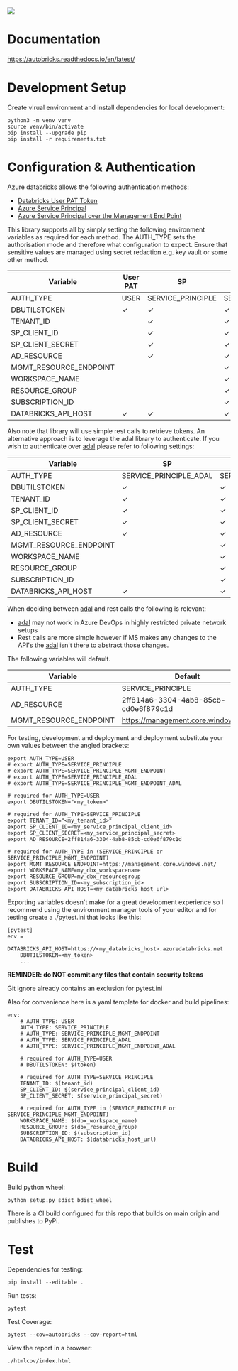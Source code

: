 <img src="https://img.shields.io/badge/Python-v3.8-blue">

# Documentation

https://autobricks.readthedocs.io/en/latest/

# Development Setup

Create virual environment and install dependencies for local development:

```
python3 -m venv venv
source venv/bin/activate
pip install --upgrade pip
pip install -r requirements.txt
```

# Configuration & Authentication

Azure databricks allows the following authentication methods:

- [Databricks User PAT Token](https://docs.microsoft.com/en-us/azure/databricks/dev-tools/api/latest/authentication)
- [Azure Service Principal](https://docs.microsoft.com/en-us/azure/databricks/dev-tools/api/latest/aad/)
- [Azure Service Principal over the Management End Point](https://docs.microsoft.com/en-us/azure/databricks/dev-tools/api/latest/aad/)

This library supports all by simply setting the following environment variables as required for each method. 
The AUTH_TYPE sets the authorisation mode and therefore what configuration to expect. 
Ensure that sensitive values are managed using secret redaction e.g. key vault or some other method.


| Variable              | User PAT | SP                  | SP on Mgmt Endpoint               |
|-----------------------|----------|---------------------|-----------------------------------|
|AUTH_TYPE              | USER     | SERVICE_PRINCIPLE   | SERVICE_PRINCIPLE_MGMT_ENDPOINT   |
|DBUTILSTOKEN           | &#10003; | &#10003;            | &#10003;                          |
|TENANT_ID              |          | &#10003;            | &#10003;                          |
|SP_CLIENT_ID           |          | &#10003;            | &#10003;                          |
|SP_CLIENT_SECRET       |          | &#10003;            | &#10003;                          |
|AD_RESOURCE            |          | &#10003;            | &#10003;                          |
|MGMT_RESOURCE_ENDPOINT |          |                     | &#10003;                          |
|WORKSPACE_NAME         |          |                     | &#10003;                          | 
|RESOURCE_GROUP         |          |                     | &#10003;                          |
|SUBSCRIPTION_ID        |          |                     | &#10003;                          |
|DATABRICKS_API_HOST    | &#10003; | &#10003;            | &#10003;                          |

Also note that library will use simple rest calls to retrieve tokens. An alternative approach 
is to leverage the adal library to authenticate. If you wish to authenticate over [adal](https://pypi.org/project/adal/) please
refer to following settings:

| Variable              | SP                     | SP on Mgmt Endpoint                  |
|-----------------------|------------------------|--------------------------------------|
|AUTH_TYPE              | SERVICE_PRINCIPLE_ADAL | SERVICE_PRINCIPLE_MGMT_ENDPOINT_ADAL |
|DBUTILSTOKEN           | &#10003;               | &#10003;                             |
|TENANT_ID              | &#10003;               | &#10003;                             |
|SP_CLIENT_ID           | &#10003;               | &#10003;                             |
|SP_CLIENT_SECRET       | &#10003;               | &#10003;                             |
|AD_RESOURCE            | &#10003;               | &#10003;                             |
|MGMT_RESOURCE_ENDPOINT |                        | &#10003;                             |
|WORKSPACE_NAME         |                        | &#10003;                             | 
|RESOURCE_GROUP         |                        | &#10003;                             |
|SUBSCRIPTION_ID        |                        | &#10003;                             |
|DATABRICKS_API_HOST    | &#10003;               | &#10003;                             |

When deciding between [adal](https://pypi.org/project/adal/) and rest calls the following is relevant:
- [adal](https://pypi.org/project/adal/) may not work in Azure DevOps in highly restricted private network setups
- Rest calls are more simple however if MS makes any changes to the API's the [adal](https://pypi.org/project/adal/) isn't there to abstract those changes.

The following variables will default.

| Variable              | Default                              |
|-----------------------|--------------------------------------|
|AUTH_TYPE              | SERVICE_PRINCIPLE                    |
|AD_RESOURCE            | 2ff814a6-3304-4ab8-85cb-cd0e6f879c1d |
|MGMT_RESOURCE_ENDPOINT | https://management.core.windows.net/ |

For testing, development and deployment and deployment substitute your own 
values between the angled brackets:

```
export AUTH_TYPE=USER
# export AUTH_TYPE=SERVICE_PRINCIPLE
# export AUTH_TYPE=SERVICE_PRINCIPLE_MGMT_ENDPOINT
# export AUTH_TYPE=SERVICE_PRINCIPLE_ADAL
# export AUTH_TYPE=SERVICE_PRINCIPLE_MGMT_ENDPOINT_ADAL

# required for AUTH_TYPE=USER
export DBUTILSTOKEN="<my_token>"

# required for AUTH_TYPE=SERVICE_PRINCIPLE
export TENANT_ID="<my_tenant_id>"
export SP_CLIENT_ID=<my_service_principal_client_id>
export SP_CLIENT_SECRET=<my_service_principal_secret>
export AD_RESOURCE=2ff814a6-3304-4ab8-85cb-cd0e6f879c1d

# required for AUTH_TYPE in (SERVICE_PRINCIPLE or SERVICE_PRINCIPLE_MGMT_ENDPOINT)
export MGMT_RESOURCE_ENDPOINT=https://management.core.windows.net/
export WORKSPACE_NAME=my_dbx_workspacename
export RESOURCE_GROUP=my_dbx_resourcegroup
export SUBSCRIPTION_ID=<my_subscription_id>
export DATABRICKS_API_HOST=<my_databricks_host_url>

```

Exporting variables doesn't make for a great development experience so I recommend using the environment manager 
tools of your editor and for testing create a ./pytest.ini that looks like this:

```
[pytest]
env =
    DATABRICKS_API_HOST=https://<my_databricks_host>.azuredatabricks.net
    DBUTILSTOKEN=<my_token>
    ...
```

**REMINDER: do NOT commit any files that contain security tokens**

Git ignore already contains an exclusion for pytest.ini

Also for convenience here is a yaml template for docker and build pipelines:

```
env:
    # AUTH_TYPE: USER
    AUTH_TYPE: SERVICE_PRINCIPLE
    # AUTH_TYPE: SERVICE_PRINCIPLE_MGMT_ENDPOINT
    # AUTH_TYPE: SERVICE_PRINCIPLE_ADAL
    # AUTH_TYPE: SERVICE_PRINCIPLE_MGMT_ENDPOINT_ADAL

    # required for AUTH_TYPE=USER
    # DBUTILSTOKEN: $(token)

    # required for AUTH_TYPE=SERVICE_PRINCIPLE
    TENANT_ID: $(tenant_id)
    SP_CLIENT_ID: $(service_principal_client_id)
    SP_CLIENT_SECRET: $(service_principal_secret)

    # required for AUTH_TYPE in (SERVICE_PRINCIPLE or SERVICE_PRINCIPLE_MGMT_ENDPOINT)
    WORKSPACE_NAME: $(dbx_workspace_name)
    RESOURCE_GROUP: $(dbx_resource_group)
    SUBSCRIPTION_ID: $(subscription_id)
    DATABRICKS_API_HOST: $(databricks_host_url)

```

# Build

Build python wheel:
```
python setup.py sdist bdist_wheel
```

There is a CI build configured for this repo that builds on main origin and publishes to PyPi.

# Test

Dependencies for testing:
```
pip install --editable .
```

Run tests:
```
pytest
```

Test Coverage:
```
pytest --cov=autobricks --cov-report=html
```

View the report in a browser:
```
./htmlcov/index.html
```


